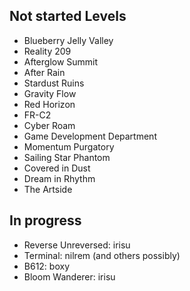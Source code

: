 ## Not started Levels
- Blueberry Jelly Valley
- Reality 209
- Afterglow Summit
- After Rain
- Stardust Ruins
- Gravity Flow
- Red Horizon
- FR-C2
- Cyber Roam
- Game Development Department
- Momentum Purgatory
- Sailing Star Phantom
- Covered in Dust
- Dream in Rhythm
- The Artside
## In progress
- Reverse Unreversed: irisu
- Terminal: nilrem (and others possibly)
- B612: boxy
- Bloom Wanderer: irisu

